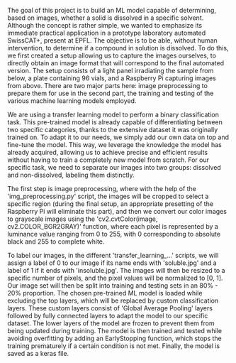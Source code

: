 The goal of this project is to build an ML model capable of determining, based on images, whether a solid is dissolved in a specific solvent. Although the concept is rather simple, we wanted to emphasize its immediate practical application in a prototype laboratory automated SwissCAT+, present at EPFL. The objective is to be able, without human intervention, to determine if a compound in solution is dissolved. To do this, we first created a setup allowing us to capture the images ourselves, to directly obtain an image format that will correspond to the final automated version. The setup consists of a light panel irradiating the sample from below, a plate containing 96 vials, and a Raspberry Pi capturing images from above. There are two major parts here: image preprocessing to prepare them for use in the second part, the training and testing of the various machine learning models employed.

We are using a transfer learning model to perform a binary classification task. This pre-trained model is already capable of differentiating between two specific categories, thanks to the extensive dataset it was originally trained on. To adapt it to our needs, we simply add our own data on top and fine-tune the model. This way, we leverage the knowledge the model has already acquired, allowing us to achieve precise and efficient results without having to train a completely new model from scratch. For our specific task, we need to separate our images into two groups: dissolved and non-dissolved, labeling them distinctly.

The first step is image preprocessing, where with the help of the 'img_preprocessing.py' script, the images will be cropped to select a specific region (during the final setup, an appropriate presetting of the Raspberry Pi will eliminate this part), and then we convert our color images to grayscale images using the 'cv2.cvtColor(image, cv2.COLOR_BGR2GRAY)' function, where each pixel is represented by a luminance value ranging from 0 to 255, with 0 corresponding to absolute black and 255 to complete white.

To label our images, in the different 'transfer_learning_...' scripts, we will assign a label of 0 to our image if its name ends with 'soluble.jpg' and a label of 1 if it ends with 'insoluble.jpg'. The images will then be resized to a specific number of pixels, and the pixel values will be normalized to [0, 1]. Our image set will then be split into training and testing sets in an 80% - 20% proportion. The chosen pre-trained ML model is loaded while excluding the top layers, which will be replaced by custom classification layers. These custom layers consist of 'Global Average Pooling' layers followed by fully connected layers to adapt the model to our specific dataset. The lower layers of the model are frozen to prevent them from being updated during training. The model is then trained and tested while avoiding overfitting by adding an EarlyStopping function, which stops the training prematurely if a certain condition is not met. Finally, the model is saved as a keras file.
